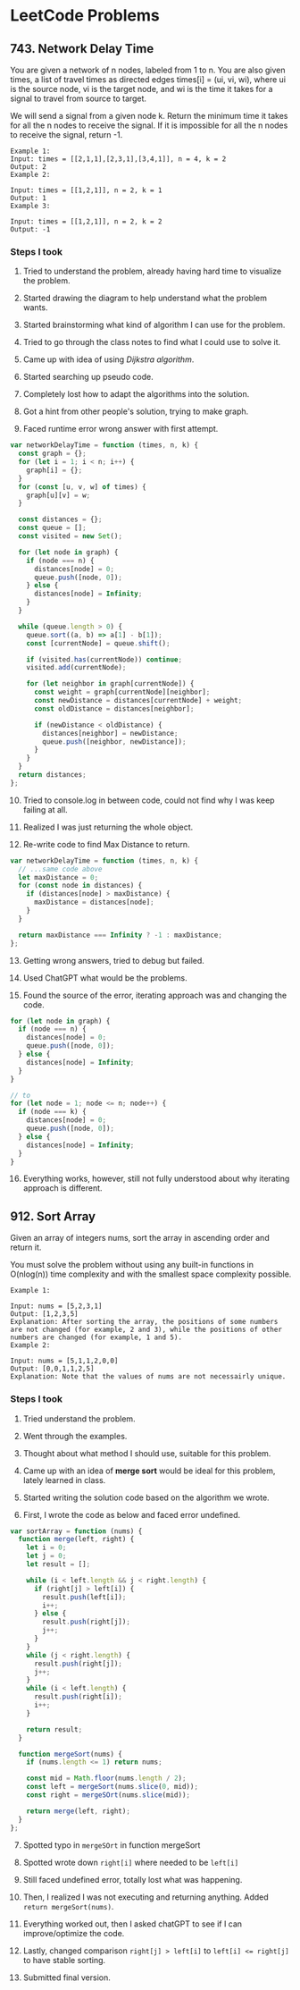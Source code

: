# LeetCode Problems

## 743. Network Delay Time

You are given a network of n nodes, labeled from 1 to n. You are also given times, a list of travel times as directed edges times[i] = (ui, vi, wi), where ui is the source node, vi is the target node, and wi is the time it takes for a signal to travel from source to target.

We will send a signal from a given node k. Return the minimum time it takes for all the n nodes to receive the signal. If it is impossible for all the n nodes to receive the signal, return -1.

```
Example 1:
Input: times = [[2,1,1],[2,3,1],[3,4,1]], n = 4, k = 2
Output: 2
Example 2:

Input: times = [[1,2,1]], n = 2, k = 1
Output: 1
Example 3:

Input: times = [[1,2,1]], n = 2, k = 2
Output: -1
```

### Steps I took

1. Tried to understand the problem, already having hard time to visualize the problem.

2. Started drawing the diagram to help understand what the problem wants.

3. Started brainstorming what kind of algorithm I can use for the problem.

4. Tried to go through the class notes to find what I could use to solve it.

5. Came up with idea of using _Dijkstra algorithm_.

6. Started searching up pseudo code.

7. Completely lost how to adapt the algorithms into the solution.

8. Got a hint from other people's solution, trying to make graph.

9. Faced runtime error wrong answer with first attempt.

```js
var networkDelayTime = function (times, n, k) {
  const graph = {};
  for (let i = 1; i < n; i++) {
    graph[i] = {};
  }
  for (const [u, v, w] of times) {
    graph[u][v] = w;
  }

  const distances = {};
  const queue = [];
  const visited = new Set();

  for (let node in graph) {
    if (node === n) {
      distances[node] = 0;
      queue.push([node, 0]);
    } else {
      distances[node] = Infinity;
    }
  }

  while (queue.length > 0) {
    queue.sort((a, b) => a[1] - b[1]);
    const [currentNode] = queue.shift();

    if (visited.has(currentNode)) continue;
    visited.add(currentNode);

    for (let neighbor in graph[currentNode]) {
      const weight = graph[currentNode][neighbor];
      const newDistance = distances[currentNode] + weight;
      const oldDistance = distances[neighbor];

      if (newDistance < oldDistance) {
        distances[neighbor] = newDistance;
        queue.push([neighbor, newDistance]);
      }
    }
  }
  return distances;
};
```

10. Tried to console.log in between code, could not find why I was keep failing at all.

11. Realized I was just returning the whole object.

12. Re-write code to find Max Distance to return.

```js
var networkDelayTime = function (times, n, k) {
  // ...same code above
  let maxDistance = 0;
  for (const node in distances) {
    if (distances[node] > maxDistance) {
      maxDistance = distances[node];
    }
  }

  return maxDistance === Infinity ? -1 : maxDistance;
};
```

13. Getting wrong answers, tried to debug but failed.

14. Used ChatGPT what would be the problems.

15. Found the source of the error, iterating approach was and changing the code.

```js
for (let node in graph) {
  if (node === n) {
    distances[node] = 0;
    queue.push([node, 0]);
  } else {
    distances[node] = Infinity;
  }
}

// to
for (let node = 1; node <= n; node++) {
  if (node === k) {
    distances[node] = 0;
    queue.push([node, 0]);
  } else {
    distances[node] = Infinity;
  }
}
```

16. Everything works, however, still not fully understood about why iterating approach is different.

## 912. Sort Array

Given an array of integers nums, sort the array in ascending order and return it.

You must solve the problem without using any built-in functions in O(nlog(n)) time complexity and with the smallest space complexity possible.

```
Example 1:

Input: nums = [5,2,3,1]
Output: [1,2,3,5]
Explanation: After sorting the array, the positions of some numbers are not changed (for example, 2 and 3), while the positions of other numbers are changed (for example, 1 and 5).
Example 2:

Input: nums = [5,1,1,2,0,0]
Output: [0,0,1,1,2,5]
Explanation: Note that the values of nums are not necessairly unique.
```

### Steps I took

1. Tried understand the problem.

2. Went through the examples.

3. Thought about what method I should use, suitable for this problem.

4. Came up with an idea of **merge sort** would be ideal for this problem, lately learned in class.

5. Started writing the solution code based on the algorithm we wrote.

6. First, I wrote the code as below and faced error undefined.

```js
var sortArray = function (nums) {
  function merge(left, right) {
    let i = 0;
    let j = 0;
    let result = [];

    while (i < left.length && j < right.length) {
      if (right[j] > left[i]) {
        result.push(left[i]);
        i++;
      } else {
        result.push(right[j]);
        j++;
      }
    }
    while (j < right.length) {
      result.push(right[j]);
      j++;
    }
    while (i < left.length) {
      result.push(right[i]);
      i++;
    }

    return result;
  }

  function mergeSort(nums) {
    if (nums.length <= 1) return nums;

    const mid = Math.floor(nums.length / 2);
    const left = mergeSort(nums.slice(0, mid));
    const right = mergeSOrt(nums.slice(mid));

    return merge(left, right);
  }
};
```

7. Spotted typo in `mergeSOrt` in function mergeSort

8. Spotted wrote down `right[i]` where needed to be `left[i]`

9. Still faced undefined error, totally lost what was happening.

10. Then, I realized I was not executing and returning anything. Added `return mergeSort(nums)`.

11. Everything worked out, then I asked chatGPT to see if I can improve/optimize the code.

12. Lastly, changed comparison `right[j] > left[i]` to `left[i] <= right[j]` to have stable sorting.

13. Submitted final version.
